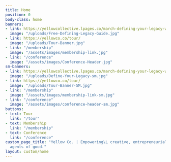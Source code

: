 ```yaml
---
title: Home
position: 0
body-class: home
banners:
- link: https://yellowcollective.lpages.co/march-defining-your-legacy-worksheet/
  image: "/uploads/Free-Defining-Legacy-Guide.jpg"
- link: https://yellowco.co/tour/
  image: "/uploads/Tour-Banner.jpg"
- link: "/membership"
  image: "/assets/images/membership-link.jpg"
- link: "/conference"
  image: "/assets/images/Conference-Header.jpg"
sm-banners:
- link: https://yellowcollective.lpages.co/march-defining-your-legacy-worksheet/
  image: "/uploads/Define-Your-Legacy-sm.jpg"
- link: https://yellowco.co/tour/
  image: "/uploads/Tour-Banner-SM.jpg"
- link: "/membership"
  image: "/assets/images/membership-link-sm.jpg"
- link: "/conference"
  image: "/assets/images/conference-header-sm.jpg"
buttons:
- text: Tour
  link: "/tour"
- text: Membership
  link: "/membership"
- text: Conference
  link: "/conference"
custom_page_title: "Yellow Co. | Empowering\L creative, entrepreneurial women to become
  agents of good."
layout: custom/home
---
```


